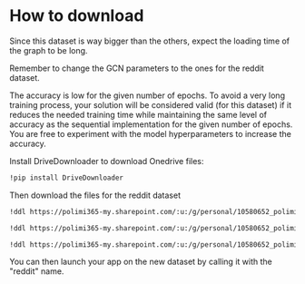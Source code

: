 # How to download

Since this dataset is way bigger than the others, expect the loading time of the graph to be long.

Remember to change the GCN parameters to the ones for the reddit dataset.

The accuracy is low for the given number of epochs. To avoid a very long training process, your solution will be considered valid (for this dataset) if it reduces the needed training time while maintaining the same level of accuracy as the sequential implementation for the given number of epochs.
You are free to experiment with the model hyperparameters to increase the accuracy.

Install DriveDownloader to download Onedrive files:

```sh
!pip install DriveDownloader
```

Then download the files for the reddit dataset

```sh
!ddl https://polimi365-my.sharepoint.com/:u:/g/personal/10580652_polimi_it/EZ2sYEbUVJxCtrIAFKX8q7YBXLxaZ3VfHgUU655WYxn6Tw?e=CADLjR -o ./data/reddit.graph

!ddl https://polimi365-my.sharepoint.com/:u:/g/personal/10580652_polimi_it/EaQ4s6QZC9RErRSTmROshqwBab5JZUBJrY7AmQXjnkZqtQ?e=K3QCZf -o ./data/reddit.split

!ddl https://polimi365-my.sharepoint.com/:u:/g/personal/10580652_polimi_it/EfuCLAlxlZhIjXuZgDLeknEBgdN2507Q4q79PLpKK9OD5A?e=afgtFu -o ./data/reddit.svmlight
```

You can then launch your app on the new dataset by calling it with the "reddit" name.